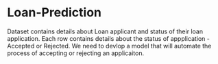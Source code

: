 # Loan-Prediction

Dataset contains details about Loan applicant and status of their loan application. Each row contains details about the status of appplication - Accepted or Rejected.  We need to devlop a model that will automate the process of accepting  or rejecting an applicaiton.
